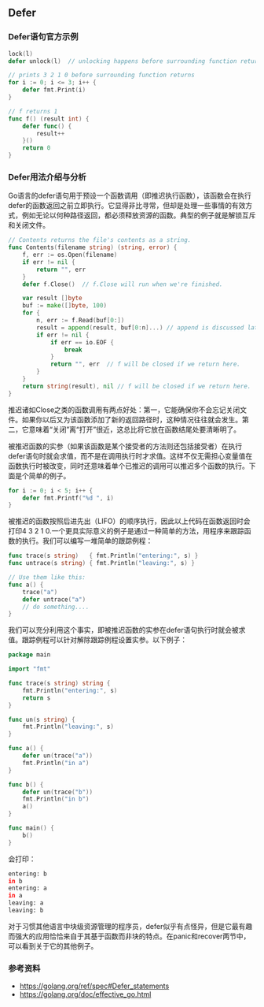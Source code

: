 Defer
-------------------------------------------

### Defer语句官方示例
```go
lock(l)
defer unlock(l)  // unlocking happens before surrounding function returns

// prints 3 2 1 0 before surrounding function returns
for i := 0; i <= 3; i++ {
	defer fmt.Print(i)
}

// f returns 1
func f() (result int) {
	defer func() {
		result++
	}()
	return 0
}
```

### Defer用法介绍与分析
Go语言的defer语句用于预设一个函数调用（即推迟执行函数），该函数会在执行defer的函数返回之前立即执行。它显得非比寻常，但却是处理一些事情的有效方式，例如无论以何种路径返回，都必须释放资源的函数。典型的例子就是解锁互斥和关闭文件。

```go
// Contents returns the file's contents as a string.
func Contents(filename string) (string, error) {
    f, err := os.Open(filename)
    if err != nil {
        return "", err
    }
    defer f.Close()  // f.Close will run when we're finished.

    var result []byte
    buf := make([]byte, 100)
    for {
        n, err := f.Read(buf[0:])
        result = append(result, buf[0:n]...) // append is discussed later.
        if err != nil {
            if err == io.EOF {
                break
            }
            return "", err  // f will be closed if we return here.
        }
    }
    return string(result), nil // f will be closed if we return here.
}
```

推迟诸如Close之类的函数调用有两点好处：第一，它能确保你不会忘记关闭文件。如果你以后又为该函数添加了新的返回路径时，这种情况往往就会发生。第二，它意味着“关闭”离“打开”很近，这总比将它放在函数结尾处要清晰明了。

被推迟函数的实参（如果该函数是某个接受者的方法则还包括接受者）在执行defer语句时就会求值，而不是在调用执行时才求值。这样不仅无需担心变量值在函数执行时被改变，同时还意味着单个已推迟的调用可以推迟多个函数的执行。下面是个简单的例子。

```go
for i := 0; i < 5; i++ {
    defer fmt.Printf("%d ", i)
}
```

被推迟的函数按照后进先出（LIFO）的顺序执行，因此以上代码在函数返回时会打印4 3 2 1 0.一个更具实际意义的例子是通过一种简单的方法，用程序来跟踪函数的执行。我们可以编写一堆简单的跟踪例程：

```go
func trace(s string)   { fmt.Println("entering:", s) }
func untrace(s string) { fmt.Println("leaving:", s) }

// Use them like this:
func a() {
    trace("a")
    defer untrace("a")
    // do something....
}
```

我们可以充分利用这个事实，即被推迟函数的实参在defer语句执行时就会被求值。跟踪例程可以针对解除跟踪例程设置实参。以下例子：

```go
package main

import "fmt"

func trace(s string) string {
    fmt.Println("entering:", s)
    return s
}

func un(s string) {
    fmt.Println("leaving:", s)
}

func a() {
    defer un(trace("a"))
    fmt.Println("in a")
}

func b() {
    defer un(trace("b"))
    fmt.Println("in b")
    a()
}

func main() {
    b()
}
```

会打印：

```bash
entering: b
in b
entering: a
in a
leaving: a
leaving: b
```

对于习惯其他语言中块级资源管理的程序员，defer似乎有点怪异，但是它最有趣而强大的应用恰恰来自于其基于函数而非块的特点。在panic和recover两节中，可以看到关于它的其他例子。

### 参考资料
- https://golang.org/ref/spec#Defer_statements
- https://golang.org/doc/effective_go.html

